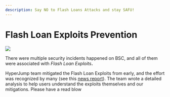 ```yaml
---
description: Say NO to Flash Loans Attacks and stay SAFU!
---
```


# Flash Loan Exploits Prevention

![](https://hyperjumpold.gitbook.io/\~/files/v0/b/gitbook-x-prod.appspot.com/o/spaces%2F-MTScQrWET7o6AEJKVg7%2Fuploads%2F4WKWJia9k07HUOPtnXHd%2Fimage.png?alt=media\&token=5f94176c-0d3e-459f-8da0-15880d9f332a)

There were multiple security incidents happened on BSC, and all of them were associated with _Flash Loan Exploits_**.**

HyperJump team mitigated the Flash Loan Exploits from early, and the effort was recognized by many (see this [news report](https://www.bsc.news/post/hyperjump-elaborates-on-their-robust-ecosystem-how-to-avoid-flash-loan-exploits)). The team wrote a detailed analysis to help users understand the exploits themselves and our mitigations. Please have a read blow

